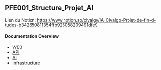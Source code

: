 ## PFE001_Structure_Projet_AI

Lien du Notion: https://www.notion.so/civalgo/IA-Civalgo-Projet-de-fin-d-tudes-b342650811354ffb926058209491dfe9

#### Documentation Overview
- [WEB](web/README.md)
- [API](api/README.md)
- [AI](ai/README.md)
- [Infrastructure](infrastructure/README.md)